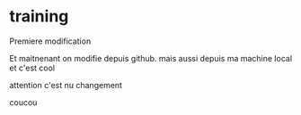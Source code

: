 # training
Premiere modification 


Et maitnenant on modifie depuis github.
mais aussi depuis ma machine local et c'est cool

attention c'est nu changement

coucou
